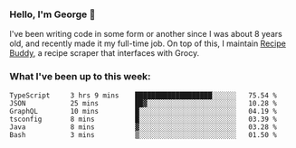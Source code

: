 ### Hello, I'm George 👋

I've been writing code in some form or another since I was about 8 years old, and recently made it my full-time job. On top of this, I maintain [Recipe Buddy](https://github.com/georgegebbett/recipe-buddy), a recipe scraper that interfaces with Grocy.  

<!--
**georgegebbett/georgegebbett** is a ✨ _special_ ✨ repository because its `README.md` (this file) appears on your GitHub profile.

Here are some ideas to get you started:

- 🔭 I’m currently working on ...
- 🌱 I’m currently learning ...
- 👯 I’m looking to collaborate on ...
- 🤔 I’m looking for help with ...
- 💬 Ask me about ...
- 📫 How to reach me: ...
- 😄 Pronouns: ...
- ⚡ Fun fact: ...
-->

### What I've been up to this week:
<!--START_SECTION:waka-->

```text
TypeScript     3 hrs 9 mins    ███████████████████░░░░░░   75.54 %
JSON           25 mins         ██▓░░░░░░░░░░░░░░░░░░░░░░   10.28 %
GraphQL        10 mins         █░░░░░░░░░░░░░░░░░░░░░░░░   04.19 %
tsconfig       8 mins          █░░░░░░░░░░░░░░░░░░░░░░░░   03.39 %
Java           8 mins          ▓░░░░░░░░░░░░░░░░░░░░░░░░   03.28 %
Bash           3 mins          ▒░░░░░░░░░░░░░░░░░░░░░░░░   01.50 %
```

<!--END_SECTION:waka-->
